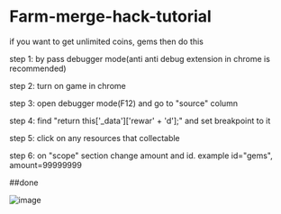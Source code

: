 # Farm-merge-hack-tutorial
if you want to get unlimited coins, gems then do this

step 1: by pass debugger mode(anti anti debug extension in chrome is recommended)

step 2: turn on game in chrome

step 3: open debugger mode(F12) and go to "source" column

step 4: find "return this['_data']['rewar' + 'd'];" and set breakpoint to it

step 5: click on any resources that collectable

step 6: on "scope" section change amount and id. example id="gems", amount=99999999

##done

![image](https://github.com/user-attachments/assets/fd836e87-8d11-474b-bca0-940dfa7619e7)

